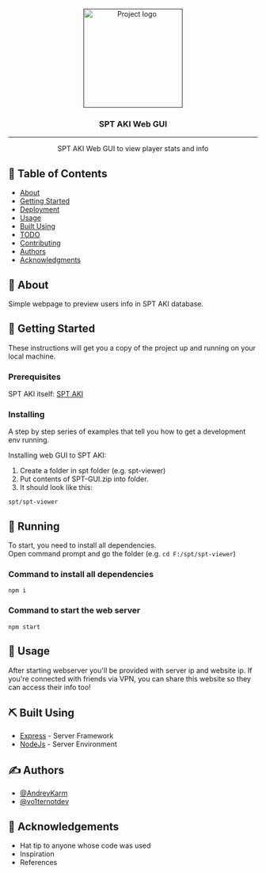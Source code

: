 <p align="center">
  <a href="" rel="noopener">
 <img width=200px height=auto src="https://preview.redd.it/corporal-ryo-ai-art-v0-7waca4jf0hzc1.jpeg?auto=webp&s=390a584282bece9ecc75803e56b103c401446a32" alt="Project logo"></a>
</p>

<h3 align="center">SPT AKI Web GUI</h3>

---

<p align="center"> SPT AKI Web GUI to view player stats and info
    <br> 
</p>

## 📝 Table of Contents

- [About](#about)
- [Getting Started](#getting_started)
- [Deployment](#deployment)
- [Usage](#usage)
- [Built Using](#built_using)
- [TODO](../TODO.md)
- [Contributing](../CONTRIBUTING.md)
- [Authors](#authors)
- [Acknowledgments](#acknowledgement)

## 🧐 About <a name = "about"></a>

Simple webpage to preview users info in SPT AKI database.

## 🏁 Getting Started <a name = "getting_started"></a>

These instructions will get you a copy of the project up and running on your local machine.

### Prerequisites

SPT AKI itself: [SPT AKI](https://github.com/stayintarkov/SIT.Aki-Server-Mod)

### Installing

A step by step series of examples that tell you how to get a development env running.

Installing web GUI to SPT AKI:
1) Create a folder in spt folder (e.g. spt-viewer)
2) Put contents of SPT-GUI.zip into folder.
3) It should look like this:

```
spt/spt-viewer
```

## 🔧 Running<a name = "tests"></a>

To start, you need to install all dependencies. <br>
Open command prompt and go the folder (e.g. ```cd F:/spt/spt-viewer```)

### Command to install all dependencies
```
npm i
```

### Command to start the web server
```
npm start
```

## 🎈 Usage <a name="usage"></a>

After starting webserver you'll be provided with server ip and website ip.
If you're connected with friends via VPN, you can share this website so they can access their info too!

## ⛏️ Built Using <a name = "built_using"></a>

- [Express](https://expressjs.com/) - Server Framework
- [NodeJs](https://nodejs.org/en/) - Server Environment

## ✍️ Authors <a name = "authors"></a>

- [@AndreyKarm](https://github.com/AndreyKarm)
- [@vo1ternotdev](https://github.com/vo1ter)


## 🎉 Acknowledgements <a name = "acknowledgement"></a>

- Hat tip to anyone whose code was used
- Inspiration
- References
